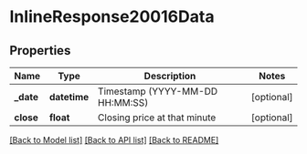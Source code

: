 # InlineResponse20016Data

## Properties
Name | Type | Description | Notes
------------ | ------------- | ------------- | -------------
**_date** | **datetime** | Timestamp (YYYY-MM-DD HH:MM:SS) | [optional] 
**close** | **float** | Closing price at that minute | [optional] 

[[Back to Model list]](../README.md#documentation-for-models) [[Back to API list]](../README.md#documentation-for-api-endpoints) [[Back to README]](../README.md)

